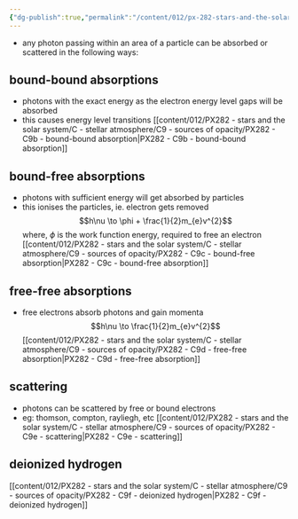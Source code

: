 ```yaml
---
{"dg-publish":true,"permalink":"/content/012/px-282-stars-and-the-solar-system/c-stellar-atmosphere/c9-sources-of-opacity/px-282-c9a-sources-of-opacity/","noteIcon":"1","created":"2024-11-25T10:50:32.000+00:00","updated":"2024-12-22T16:21:55.967+00:00"}
---
```


- any photon passing within an area of a particle can be absorbed or scattered in the following ways:
## bound-bound absorptions
- photons with the exact energy as the electron energy level gaps will be absorbed
- this causes energy level transitions
[[content/012/PX282 - stars and the solar system/C - stellar atmosphere/C9 - sources of opacity/PX282 - C9b - bound-bound absorption\|PX282 - C9b - bound-bound absorption]]
## bound-free absorptions
- photons with sufficient energy will get absorbed by particles
- this ionises the particles, ie. electron gets removed
$$h\nu \to \phi + \frac{1}{2}m_{e}v^{2}$$
	where, $\phi$ is the work function energy, required to free an electron
[[content/012/PX282 - stars and the solar system/C - stellar atmosphere/C9 - sources of opacity/PX282 - C9c - bound-free absorption\|PX282 - C9c - bound-free absorption]]
## free-free absorptions
- free electrons absorb photons and gain momenta
$$h\nu \to \frac{1}{2}m_{e}v^{2}$$
[[content/012/PX282 - stars and the solar system/C - stellar atmosphere/C9 - sources of opacity/PX282 - C9d - free-free absorption\|PX282 - C9d - free-free absorption]]
## scattering 
- photons can be scattered by free or bound electrons
- eg: thomson, compton, rayliegh, etc
[[content/012/PX282 - stars and the solar system/C - stellar atmosphere/C9 - sources of opacity/PX282 - C9e - scattering\|PX282 - C9e - scattering]]
## deionized hydrogen
[[content/012/PX282 - stars and the solar system/C - stellar atmosphere/C9 - sources of opacity/PX282 - C9f - deionized hydrogen\|PX282 - C9f - deionized hydrogen]]